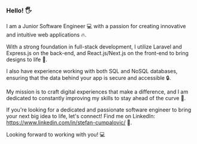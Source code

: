 ### Hello! 🖐️
I am a Junior Software Engineer 💻 with a passion for creating innovative and intuitive web applications 🔥.

With a strong foundation in full-stack development, I utilize Laravel and Express.js on the back-end, and React.js/Next.js on the front-end to bring designs to life 🎨.

I also have experience working with both SQL and NoSQL databases, ensuring that the data behind your app is secure and accessible 🔒.

My mission is to craft digital experiences that make a difference, and I am dedicated to constantly improving my skills to stay ahead of the curve 🚀.

If you're looking for a dedicated and passionate software engineer to bring your next big idea to life, let's connect! Find me on LinkedIn: https://www.linkedin.com/in/stefan-cumpalovic/ 💼.

Looking forward to working with you! 💻
